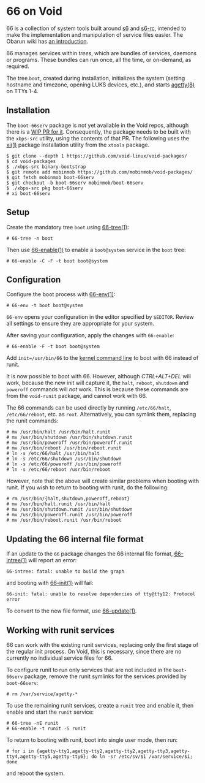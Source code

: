 # 66 on Void

66 is a collection of system tools built around
[s6](http://skarnet.org/software/s6/) and
[s6-rc](https://skarnet.org/software/s6-rc/), intended to make the
implementation and manipulation of service files easier. The Obarun wiki has [an
introduction](https://wiki.obarun.org/doku.php?id=66intro).

66 manages services within *trees*, which are bundles of services, daemons or
programs. These bundles can run once, all the time, or on-demand, as required.

The tree `boot`, created during installation, initializes the system (setting
hostname and timezone, opening LUKS devices, etc.), and starts
[agetty(8)](https://man.voidlinux.org/agetty.8) on TTYs 1-4.

## Installation

The `boot-66serv` package is not yet available in the Void repos, although there
is a [WIP PR for it](https://github.com/void-linux/void-packages/pull/25743).
Consequently, the package needs to be built with the `xbps-src` utility, using
the contents of that PR. The following uses the
[xi(1)](https://man.voidlinux.org/xtools.1) package installation utility from
the `xtools` package.

```
$ git clone --depth 1 https://github.com/void-linux/void-packages/
$ cd void-packages
$ ./xbps-src binary-bootstrap
$ git remote add mobinmob https://github.com/mobinmob/void-packages/
$ git fetch mobinmob boot-66serv
$ git checkout -b boot-66serv mobinmob/boot-66serv
$ ./xbps-src pkg boot-66serv
# xi boot-66serv
```

## Setup

Create the mandatory tree `boot` using
[66-tree(1)](https://man.voidlinux.org/66-tree.1):

```
# 66-tree -n boot
```

Then use [66-enable(1)](https://man.voidlinux.org/66-enable.1) to enable a
`boot@system` service in the `boot` tree:

```
# 66-enable -C -F -t boot boot@system
```

## Configuration

Configure the boot process with [66-env(1)](https://man.voidlinux.org/66-env.1):

```
# 66-env -t boot boot@system
```

`66-env` opens your configuration in the editor specified by `$EDITOR`. Review
all settings to ensure they are appropriate for your system.

After saving your configuration, apply the changes with `66-enable`:

```
# 66-enable -F -t boot boot@system
```

Add `init=/usr/bin/66` to the [kernel command line](../../kernel.md#cmdline) to
boot with 66 instead of runit.

It is now possible to boot with 66. However, although *CTRL+ALT+DEL* will work,
because the new init will capture it, the `halt`, `reboot`, `shutdown` and
`poweroff` commands will *not* work. This is because these commands are from the
`void-runit` package, and cannot work with 66.

The 66 commands can be used directly by running `/etc/66/halt`,
`/etc/66/reboot`, etc. as `root`. Alternatively, you can symlink them, replacing
the runit commands:

```
# mv /usr/bin/halt /usr/bin/halt.runit
# mv /usr/bin/shutdown /usr/bin/shutdown.runit
# mv /usr/bin/poweroff /usr/bin/poweroff.runit
# mv /usr/bin/reboot /usr/bin/reboot.runit
# ln -s /etc/66/halt /usr/bin/halt
# ln -s /etc/66/shutdown /usr/bin/shutdown
# ln -s /etc/66/poweroff /usr/bin/poweroff
# ln -s /etc/66/reboot /usr/bin/reboot
```

However, note that the above will create similar problems when booting with
runit. If you wish to return to booting with runit, do the following:

```
# rm /usr/bin/{halt,shutdown,poweroff,reboot}
# mv /usr/bin/halt.runit /usr/bin/halt
# mv /usr/bin/shutdown.runit /usr/bin/shutdown
# mv /usr/bin/poweroff.runit /usr/bin/poweroff
# mv /usr/bin/reboot.runit /usr/bin/reboot
```

## Updating the 66 internal file format

If an update to the `66` package changes the 66 internal file format,
[66-intree(1)](https://man.voidlinux.org/66-intree.1) will report an error:

```
66-intree: fatal: unable to build the graph
```

and booting with [66-init(1)](https://man.voidlinux.org/66-init.1) will fail:

```
66-init: fatal: unable to resolve dependencies of tty@tty12: Protocol error
```

To convert to the new file format, use
[66-update(1)](https://man.voidlinux.org/66-update.1).

## Working with runit services

66 can work with the existing runit services, replacing only the first stage of
the regular init process. On Void, this is necessary, since there are no
currently no individual service files for 66.

To configure runit to run only services that are not included in the
`boot-66serv` package, remove the runit symlinks for the services provided by
`boot-66serv`:

```
# rm /var/service/agetty-*
```

To use the remaining runit services, create a `runit` tree and enable it, then
enable and start the `runit` service:

```
# 66-tree -nE runit
# 66-enable -t runit -S runit
```

To return to booting with runit, boot into single user mode, then run:

```
# for i in {agetty-tty1,agetty-tty2,agetty-tty2,agetty-tty3,agetty-tty4,agetty-tty5,agetty-tty6}; do ln -sr /etc/sv/$i /var/service/$i; done
```

and reboot the system.
